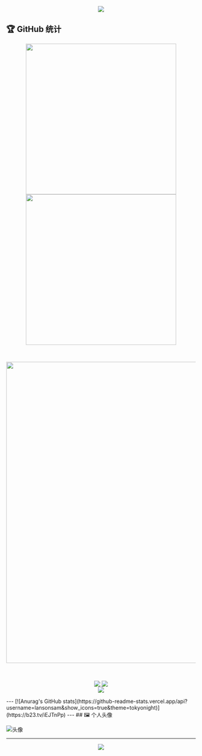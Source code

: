 <div id="title" align=center>



</div>

<p align="center">
<img src="https://capsule-render.vercel.app/api?type=waving&color=timeGradient&height=300&&section=header&text=你好%20朋友!&fontSize=90&fontAlign=50&fontAlignY=30&desc=我是%20lansonsam!&descAlign=50&descSize=30&descAlignY=60&animation=twinkling" />
</p>


## 🏆 GitHub 统计

<p align="center">
<img align="center" width="400" src="https://github-readme-stats.vercel.app/api?username=Xiaokang2022&theme=transparent&show_icons=true&hide_border=true&show=reviews&hide_title=true&hide=contribs&number_format=long" />
<img align="center" width="400" src="https://streak-stats.demolab.com?user=Xiaokang2022&theme=transparent&hide_border=true" />
</p>
<br/>
<p align="center">
<img width="800" src="https://github-readme-activity-graph.vercel.app/graph?username=Xiaokang2022&theme=github-compact&hide_border=true&area=true&custom_title=贡献图" />
</p>
<br/>
<p align="center">
<img align="center" src="https://github-readme-stats.vercel.app/api/wakatime?username=Xiaokang2022&theme=transparent&hide_border=true&layout=compact&langs_count=22" />
<img align="center" src="https://github-readme-stats.vercel.app/api/top-langs/?username=Xiaokang2022&theme=transparent&hide_border=true&layout=donut-vertical&langs_count=6" />
<br/>
<img align="center" src="https://go-skill-icons.vercel.app/api/icons?i=py,c,cpp,cs,java,html,css,js,ts,md,latex,mermaid,sqlite,matlab">
</p>
---
[![Anurag's GitHub stats](https://github-readme-stats.vercel.app/api?username=lansonsam&show_icons=true&theme=tokyonight)](https://b23.tv/iEJTnPp)
---
## 🖼️ 个人头像

![头像](https://img.lansonsam.com/wallhaven-5gvpg7_1920x1080.png)

---

<p align="center">
<img src="https://capsule-render.vercel.app/api?type=waving&color=timeGradient&height=300&&section=footer&text=再见&fontSize=90&fontAlign=50&fontAlignY=70&desc=希望你的程序没有Bug!&descAlign=50&descSize=30&descAlignY=40&animation=twinkling" />
</p>

[github-sub-title:img]: https://readme-typing-svg.herokuapp.com?font=Segoe+Script&center=true&lines=lansonsam.
